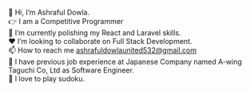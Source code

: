 :wave: Hi, I’m Ashraful Dowla. <br/>
:point_right: I am a Competitive Programmer <br/>
:seedling: I’m currently polishing my React and Laravel skills. <br/>
:heart: I’m looking to collaborate on Full Stack Development. <br/>
:mailbox: How to reach me ashrafuldowlaunited532@gmail.com <br/>
:receipt: I have previous job experience at Japanese Company named A-wing Taguchi Co, Ltd as Software Engineer. <br/>
:game_die: I love to play sudoku. <br/>

